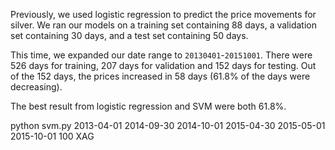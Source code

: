 
Previously, we used logistic regression to predict the price movements for silver. We ran our models on a training set containing 88 days, a validation set containing 30 days, and a test set containing 50 days.

This time, we expanded our date range to `20130401`-`20151001`. There were 526 days for training, 207 days for validation and 152 days for testing. Out of the 152 days, the prices increased in 58 days (61.8% of the days were decreasing).

The best result from logistic regression and SVM were both 61.8%.


python svm.py 2013-04-01 2014-09-30 2014-10-01 2015-04-30 2015-05-01 2015-10-01 100 XAG


